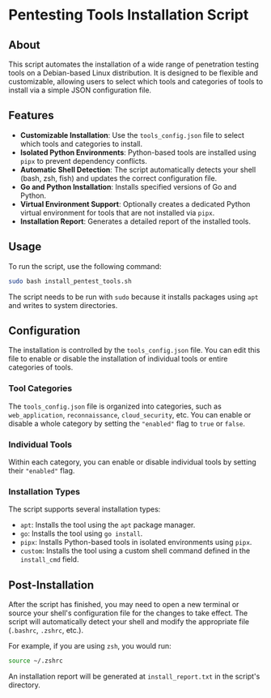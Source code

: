 # Pentesting Tools Installation Script

## About

This script automates the installation of a wide range of penetration testing tools on a Debian-based Linux distribution. It is designed to be flexible and customizable, allowing users to select which tools and categories of tools to install via a simple JSON configuration file.

## Features

- **Customizable Installation**: Use the `tools_config.json` file to select which tools and categories to install.
- **Isolated Python Environments**: Python-based tools are installed using `pipx` to prevent dependency conflicts.
- **Automatic Shell Detection**: The script automatically detects your shell (bash, zsh, fish) and updates the correct configuration file.
- **Go and Python Installation**: Installs specified versions of Go and Python.
- **Virtual Environment Support**: Optionally creates a dedicated Python virtual environment for tools that are not installed via `pipx`.
- **Installation Report**: Generates a detailed report of the installed tools.

## Usage

To run the script, use the following command:

```bash
sudo bash install_pentest_tools.sh
```

The script needs to be run with `sudo` because it installs packages using `apt` and writes to system directories.

## Configuration

The installation is controlled by the `tools_config.json` file. You can edit this file to enable or disable the installation of individual tools or entire categories of tools.

### Tool Categories

The `tools_config.json` file is organized into categories, such as `web_application`, `reconnaissance`, `cloud_security`, etc. You can enable or disable a whole category by setting the `"enabled"` flag to `true` or `false`.

### Individual Tools

Within each category, you can enable or disable individual tools by setting their `"enabled"` flag.

### Installation Types

The script supports several installation types:

- `apt`: Installs the tool using the `apt` package manager.
- `go`: Installs the tool using `go install`.
- `pipx`: Installs Python-based tools in isolated environments using `pipx`.
- `custom`: Installs the tool using a custom shell command defined in the `install_cmd` field.

## Post-Installation

After the script has finished, you may need to open a new terminal or source your shell's configuration file for the changes to take effect. The script will automatically detect your shell and modify the appropriate file (`.bashrc`, `.zshrc`, etc.).

For example, if you are using `zsh`, you would run:

```bash
source ~/.zshrc
```

An installation report will be generated at `install_report.txt` in the script's directory.